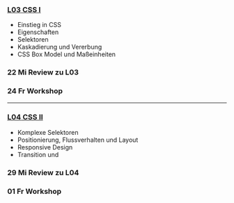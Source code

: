 
### [**L03** CSS I](L03_CSS_I)  
- Einstieg in CSS
- Eigenschaften
- Selektoren
- Kaskadierung und Vererbung
- CSS Box Model und Maßeinheiten

### **22 Mi** Review zu L03

### **24 Fr** Workshop

---

### [**L04** CSS II](L04_CSS_II)  

- Komplexe Selektoren
- Positionierung, Flussverhalten und Layout
- Responsive Design
- Transition und 

### **29 Mi** Review zu L04

### **01 Fr** Workshop